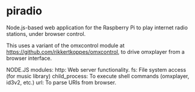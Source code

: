 # piradio
Node.js-based web application for the Raspberry Pi to play internet radio stations, under browser control.

This uses a variant of the omxcontrol module at https://github.com/rikkertkoppes/omxcontrol, to drive omxplayer
from a browser interface.

NODE.JS modules:
http:  Web server functionality.
fs:    File system access (for music library)
child_process: To execute shell commands (omxplayer, id3v2, etc.)
url:   To parse URIs from browser.
